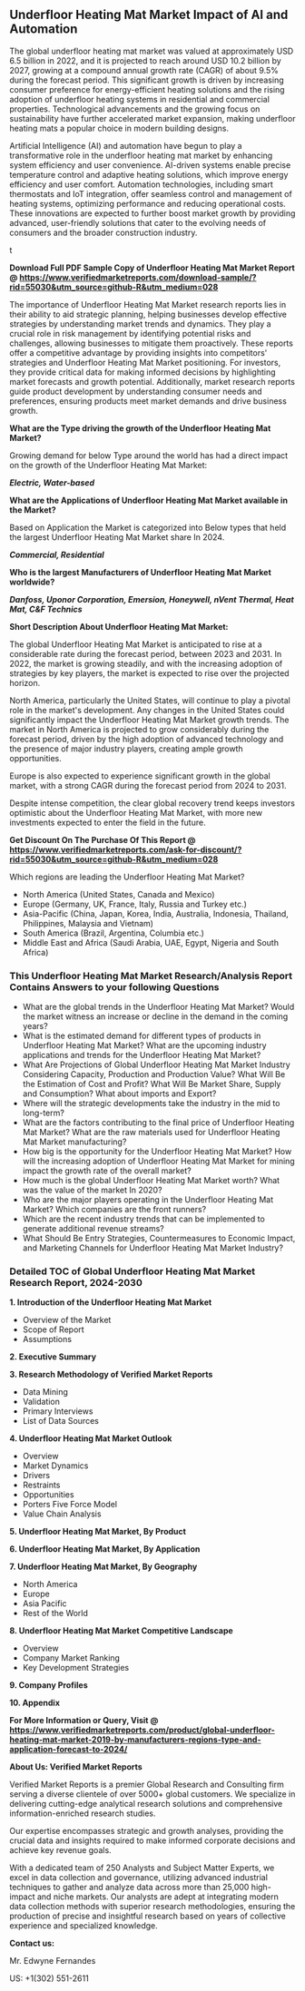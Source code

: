 <h2>Underfloor Heating Mat Market Impact of AI and Automation</h2><p>The global underfloor heating mat market was valued at approximately USD 6.5 billion in 2022, and it is projected to reach around USD 10.2 billion by 2027, growing at a compound annual growth rate (CAGR) of about 9.5% during the forecast period. This significant growth is driven by increasing consumer preference for energy-efficient heating solutions and the rising adoption of underfloor heating systems in residential and commercial properties. Technological advancements and the growing focus on sustainability have further accelerated market expansion, making underfloor heating mats a popular choice in modern building designs.</p><p>Artificial Intelligence (AI) and automation have begun to play a transformative role in the underfloor heating mat market by enhancing system efficiency and user convenience. AI-driven systems enable precise temperature control and adaptive heating solutions, which improve energy efficiency and user comfort. Automation technologies, including smart thermostats and IoT integration, offer seamless control and management of heating systems, optimizing performance and reducing operational costs. These innovations are expected to further boost market growth by providing advanced, user-friendly solutions that cater to the evolving needs of consumers and the broader construction industry.</p>t</p><p id="" class=""><strong>Download Full PDF Sample Copy of Underfloor Heating Mat Market Report @ <a href="https://www.verifiedmarketreports.com/download-sample/?rid=55030&utm_source=github-R&utm_medium=028" target="_blank">https://www.verifiedmarketreports.com/download-sample/?rid=55030&utm_source=github-R&utm_medium=028</a></strong></p><p>The importance of&nbsp;Underfloor Heating Mat Market research reports lies in their ability to aid strategic planning, helping businesses develop effective strategies by understanding market trends and dynamics. They play a crucial role in risk management by identifying potential risks and challenges, allowing businesses to mitigate them proactively. These reports offer a competitive advantage by providing insights into competitors' strategies and Underfloor Heating Mat Market positioning. For investors, they provide critical data for making informed decisions by highlighting market forecasts and growth potential. Additionally, market research reports guide product development by understanding consumer needs and preferences, ensuring products meet market demands and drive business growth.</p><p><strong>What are the&nbsp;Type driving the growth of the Underfloor Heating Mat Market?</strong></p><p id="" class="">Growing demand for below Type around the world has had a direct impact on the growth of the Underfloor Heating Mat Market:</p><em><strong>Electric, Water-based</strong></em></p><strong>What are the&nbsp;Applications&nbsp;of Underfloor Heating Mat Market available in the Market?</strong></p><p id="" class="">Based on Application the Market is categorized into Below types that held the largest Underfloor Heating Mat Market share In 2024.</p><em><strong>Commercial, Residential</strong></em></p><strong>Who is the largest Manufacturers of Underfloor Heating Mat Market worldwide?</strong></p><p><em><strong>Danfoss, Uponor Corporation, Emersion, Honeywell, nVent Thermal, Heat Mat, C&F Technics</strong></em></p><p id="" class=""><strong>Short Description About Underfloor Heating Mat Market:</strong></p><p>The global Underfloor Heating Mat Market is anticipated to rise at a considerable rate during the forecast period, between 2023 and 2031. In 2022, the market is growing steadily, and with the increasing adoption of strategies by key players, the market is expected to rise over the projected horizon.</p><p>North America, particularly the United States, will continue to play a pivotal role in the market's development. Any changes in the United States could significantly impact the Underfloor Heating Mat Market growth trends. The market in North America is projected to grow considerably during the forecast period, driven by the high adoption of advanced technology and the presence of major industry players, creating ample growth opportunities.</p><p>Europe is also expected to experience significant growth in the global market, with a strong CAGR during the forecast period from 2024 to 2031.</p><p>Despite intense competition, the clear global recovery trend keeps investors optimistic about the Underfloor Heating Mat Market, with more new investments expected to enter the field in the future.</p><p id="" class=""><strong>Get Discount On The Purchase Of This Report @ <a href="https://www.verifiedmarketreports.com/ask-for-discount/?rid=55030&utm_source=github-R&utm_medium=028" target="_blank">https://www.verifiedmarketreports.com/ask-for-discount/?rid=55030&utm_source=github-R&utm_medium=028</a></strong></p>Which regions are leading the Underfloor Heating Mat Market?</p><ul><li>North America (United States, Canada and Mexico)</li><li>Europe (Germany, UK, France, Italy, Russia and Turkey etc.)</li><li>Asia-Pacific (China, Japan, Korea, India, Australia, Indonesia, Thailand, Philippines, Malaysia and Vietnam)</li><li>South America (Brazil, Argentina, Columbia etc.)</li><li>Middle East and Africa (Saudi Arabia, UAE, Egypt, Nigeria and South Africa)</li></ul><h3 id="" class="">This Underfloor Heating Mat Market Research/Analysis Report Contains Answers to your following Questions</h3><ul><li>What are the global trends in the Underfloor Heating Mat Market? Would the market witness an increase or decline in the demand in the coming years?</li><li>What is the estimated demand for different types of products in Underfloor Heating Mat Market? What are the upcoming industry applications and trends for the Underfloor Heating Mat Market?</li><li>What Are Projections of Global Underfloor Heating Mat Market Industry Considering Capacity, Production and Production Value? What Will Be the Estimation of Cost and Profit? What Will Be Market Share, Supply and Consumption? What about imports and Export?</li><li>Where will the strategic developments take the industry in the mid to long-term?</li><li>What are the factors contributing to the final price of Underfloor Heating Mat Market? What are the raw materials used for Underfloor Heating Mat Market manufacturing?</li><li>How big is the opportunity for the Underfloor Heating Mat Market? How will the increasing adoption of Underfloor Heating Mat Market for mining impact the growth rate of the overall market?</li><li>How much is the global Underfloor Heating Mat Market worth? What was the value of the market In 2020?</li><li>Who are the major players operating in the Underfloor Heating Mat Market? Which companies are the front runners?</li><li>Which are the recent industry trends that can be implemented to generate additional revenue streams?</li><li>What Should Be Entry Strategies, Countermeasures to Economic Impact, and Marketing Channels for Underfloor Heating Mat Market Industry?</li></ul><h3 id="" class="">Detailed TOC of Global Underfloor Heating Mat Market Research Report, 2024-2030</h3><p id="" class=""><strong>1. Introduction of the Underfloor Heating Mat Market</strong></p><ul><li>Overview of the Market</li><li>Scope of Report</li><li>Assumptions</li></ul><p id="" class=""><strong>2. Executive Summary</strong></p><p id="" class=""><strong>3. Research Methodology of Verified Market Reports</strong></p><ul><li>Data Mining</li><li>Validation</li><li>Primary Interviews</li><li>List of Data Sources</li></ul><p id="" class=""><strong>4. Underfloor Heating Mat Market Outlook</strong></p><ul><li>Overview</li><li>Market Dynamics</li><li>Drivers</li><li>Restraints</li><li>Opportunities</li><li>Porters Five Force Model</li><li>Value Chain Analysis</li></ul><p id="" class=""><strong>5. Underfloor Heating Mat Market, By Product</strong></p><p id="" class=""><strong>6. Underfloor Heating Mat Market, By Application</strong></p><p id="" class=""><strong>7. Underfloor Heating Mat Market, By Geography</strong></p><ul><li>North America</li><li>Europe</li><li>Asia Pacific</li><li>Rest of the World</li></ul><p id="" class=""><strong>8. Underfloor Heating Mat Market Competitive Landscape</strong></p><ul><li>Overview</li><li>Company Market Ranking</li><li>Key Development Strategies</li></ul><p id="" class=""><strong>9. Company Profiles</strong></p><p id="" class=""><strong>10. Appendix</strong></p><p id="" class=""><strong>For More Information or Query, Visit @ <a href="https://www.verifiedmarketreports.com/product/global-underfloor-heating-mat-market-2019-by-manufacturers-regions-type-and-application-forecast-to-2024/" target="_blank">https://www.verifiedmarketreports.com/product/global-underfloor-heating-mat-market-2019-by-manufacturers-regions-type-and-application-forecast-to-2024/</a></strong></p><p id="" class=""><strong>About Us: Verified Market Reports</strong></p><p id="" class="">Verified Market Reports is a premier Global Research and Consulting firm serving a diverse clientele of over 5000+ global customers. We specialize in delivering cutting-edge analytical research solutions and comprehensive information-enriched research studies.</p><p id="" class="">Our expertise encompasses strategic and growth analyses, providing the crucial data and insights required to make informed corporate decisions and achieve key revenue goals.</p><p id="" class="">With a dedicated team of 250 Analysts and Subject Matter Experts, we excel in data collection and governance, utilizing advanced industrial techniques to gather and analyze data across more than 25,000 high-impact and niche markets. Our analysts are adept at integrating modern data collection methods with superior research methodologies, ensuring the production of precise and insightful research based on years of collective experience and specialized knowledge.</p><p id="" class=""><strong>Contact us:</strong></p><p id="" class="">Mr. Edwyne Fernandes</p><p id="" class="">US: +1(302) 551-2611</p>